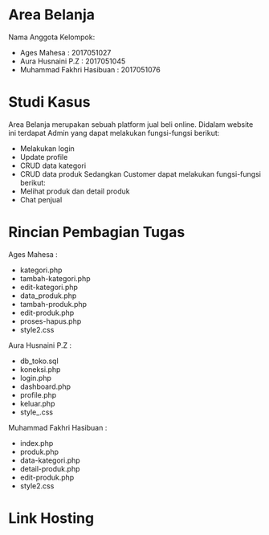 # Area Belanja
Nama Anggota Kelompok:
- Ages Mahesa               : 2017051027
- Aura Husnaini P.Z         : 2017051045
- Muhammad Fakhri Hasibuan  : 2017051076

# Studi Kasus
Area Belanja merupakan sebuah platform jual beli online.
Didalam website ini terdapat Admin yang dapat melakukan fungsi-fungsi berikut:
- Melakukan login
- Update profile
- CRUD data kategori
- CRUD data produk
Sedangkan Customer dapat melakukan fungsi-fungsi berikut:
- Melihat produk dan detail produk
- Chat penjual

# Rincian Pembagian Tugas
Ages Mahesa :
- kategori.php
- tambah-kategori.php
- edit-kategori.php
- data_produk.php
- tambah-produk.php
- edit-produk.php
- proses-hapus.php
- style2.css

Aura Husnaini P.Z :
- db_toko.sql
- koneksi.php
- login.php
- dashboard.php
- profile.php
- keluar.php
- style_.css

Muhammad Fakhri Hasibuan :
- index.php
- produk.php
- data-kategori.php
- detail-produk.php
- edit-produk.php
- style2.css

# Link Hosting
